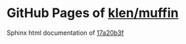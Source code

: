 GitHub Pages of [klen/muffin](https://github.com/klen/muffin.git)
===
Sphinx html documentation of [17a20b3f](https://github.com/klen/muffin/tree/17a20b3ff43f1adf2efbfdf6bf3f8ae41c826b25)
